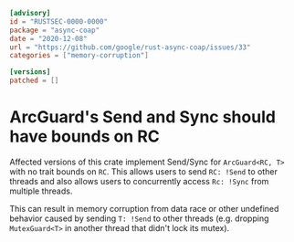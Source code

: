 ```toml
[advisory]
id = "RUSTSEC-0000-0000"
package = "async-coap"
date = "2020-12-08"
url = "https://github.com/google/rust-async-coap/issues/33"
categories = ["memory-corruption"]

[versions]
patched = []
```

# ArcGuard's Send and Sync should have bounds on RC

Affected versions of this crate implement Send/Sync for `ArcGuard<RC, T>` with no trait bounds on `RC`. This allows users to send `RC: !Send` to other threads and also allows users to concurrently access `Rc: !Sync` from multiple threads.

This can result in memory corruption from data race or other undefined behavior caused by sending `T: !Send` to other threads (e.g. dropping `MutexGuard<T>` in another thread that didn't lock its mutex).
